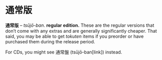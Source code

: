 # 通常版

**通常版** – *tsūjō-ban*. **regular edition.** These are the regular versions that don’t come with any extras and are generally significantly cheaper. That said, you may be able to get _tokuten_ items if you preorder or have purchased them during the release period. 

For CDs, you might see 通常盤 (tsūjō-ban[link]) instead.
